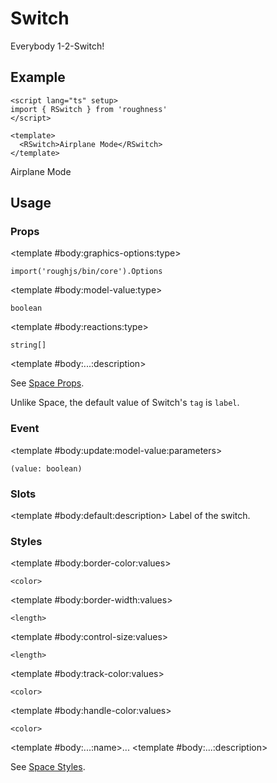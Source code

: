 <script lang="ts" setup>
import { RDetails, RSpace, RSwitch, RTable } from 'roughness'
</script>

# Switch

Everybody 1-2-Switch!

## Example

<RDetails>
  <template #summary>Show Code</template>

```vue
<script lang="ts" setup>
import { RSwitch } from 'roughness'
</script>

<template>
  <RSwitch>Airplane Mode</RSwitch>
</template>
```

</RDetails>

<RSwitch>Airplane Mode</RSwitch>

## Usage

### Props

<RSpace overflow>
<RTable
  :columns="['name', 'type', 'default', 'description']"
  :rows="['graphics-options', 'model-value', 'reactions', '...']"
>
  <template #body:*:name="{ row }">{{ row }}</template>

  <template #body:graphics-options:type>

  `import('roughjs/bin/core').Options`

  </template>
  <template #body:graphics-options:description>

  [Options for Rough.js](https://github.com/rough-stuff/rough/wiki#options).

  See [Graphics Configuration](/components/graphics#component-prop).

  </template>

  <template #body:model-value:type>

  `boolean`

  </template>
  <template #body:model-value:default>

  `false`

  </template>
  <template #body:model-value:description>
    State of the switch.
  </template>

  <template #body:reactions:type>

  `string[]`

  </template>
  <template #body:reactions:default>

  `['focus-within', 'active']`

  </template>
  <template #body:reactions:description>

  States that trigger graphics redrawing.

  See [Reactions](/guide/theme#reactions).

  </template>

  <template #body:...:description>

  See [Space Props](/components/space#props).

  Unlike Space, the default value of Switch's `tag` is `label`.

  </template>
</RTable>
</RSpace>

### Event

<RSpace overflow>
<RTable
  :columns="['name', 'parameters', 'description']"
  :rows="['update:model-value']"
>
  <template #body:*:name="{ row }">{{ row }}</template>

  <template #body:update:model-value:parameters>

  `(value: boolean)`

  </template>
  <template #body:update:model-value:description>
    Callback function triggered when state is changed.
  </template>
</RTable>
</RSpace>

### Slots

<RSpace overflow>
<RTable
  :columns="['name', 'parameters', 'description']"
  :rows="['default']"
>
  <template #body:*:name="{ row }">{{ row }}</template>

  <template #body:default:description>
    Label of the switch.
  </template>
</RTable>
</RSpace>

### Styles

<RSpace overflow>
<RTable
  :columns="['name', 'values', 'default', 'description']"
  :rows="['border-color', 'border-width', 'control-size', 'track-color', 'handle-color', '...']"
>
  <template #body:*:name="{ row }">--r-switch-{{ row }}</template>

  <template #body:border-color:values>

  `<color>`

  </template>
  <template #body:border-color:default>

  `var(--r-common-text-color)`

  </template>
  <template #body:border-color:description>
    Color of the switch control border.
  </template>

  <template #body:border-width:values>

  `<length>`

  </template>
  <template #body:border-width:default>

  `2px` when focused or active, `1px` else

  </template>
  <template #body:border-width:description>
    Width of the switch control border.
  </template>

  <template #body:control-size:values>

  `<length>`

  </template>
  <template #body:control-size:default>

  `var(--r-common-line-height)`

  </template>
  <template #body:control-size:description>
    Size of the switch control.
  </template>

  <template #body:track-color:values>

  `<color>`

  </template>
  <template #body:track-color:default>

  `var(--r-common-primary-color)`

  </template>
  <template #body:track-color:description>
    Color of the switch track when open.
  </template>

  <template #body:handle-color:values>

  `<color>`

  </template>
  <template #body:handle-color:default>

  `var(--r-common-background-color)`

  </template>
  <template #body:handle-color:description>
    Color of the switch handle.
  </template>

  <template #body:...:name>...</template>
  <template #body:...:description>

  See [Space Styles](/components/space#styles).

  </template>
</RTable>
</RSpace>

